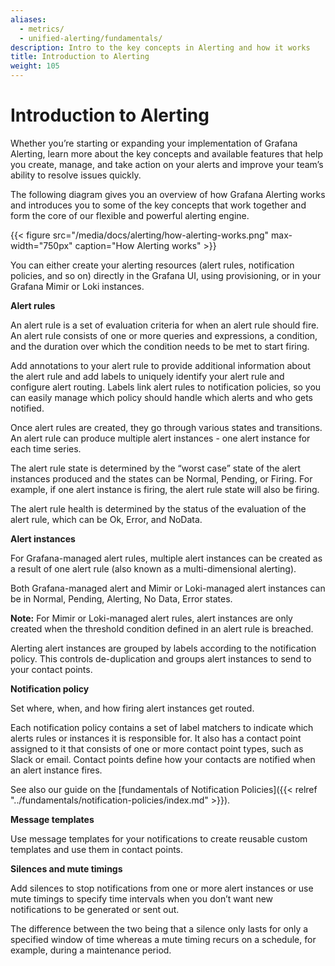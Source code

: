 ```yaml
---
aliases:
  - metrics/
  - unified-alerting/fundamentals/
description: Intro to the key concepts in Alerting and how it works
title: Introduction to Alerting
weight: 105
---
```


# Introduction to Alerting

Whether you’re starting or expanding your implementation of Grafana Alerting, learn more about the key concepts and available features that help you create, manage, and take action on your alerts and improve your team’s ability to resolve issues quickly.

The following diagram gives you an overview of how Grafana Alerting works and introduces you to some of the key concepts that work together and form the core of our flexible and powerful alerting engine.

{{< figure src="/media/docs/alerting/how-alerting-works.png" max-width="750px" caption="How Alerting works" >}}

You can either create your alerting resources (alert rules, notification policies, and so on) directly in the Grafana UI, using provisioning, or in your Grafana Mimir or Loki instances.

**Alert rules**

An alert rule is a set of evaluation criteria for when an alert rule should fire. An alert rule consists of one or more queries and expressions, a condition, and the duration over which the condition needs to be met to start firing.

Add annotations to your alert rule to provide additional information about the alert rule and add labels to uniquely identify your alert rule and configure alert routing. Labels link alert rules to notification policies, so you can easily manage which policy should handle which alerts and who gets notified.

Once alert rules are created, they go through various states and transitions. An alert rule can produce multiple alert instances - one alert instance for each time series.

The alert rule state is determined by the “worst case” state of the alert instances produced and the states can be Normal, Pending, or Firing. For example, if one alert instance is firing, the alert rule state will also be firing.

The alert rule health is determined by the status of the evaluation of the alert rule, which can be Ok, Error, and NoData.

**Alert instances**

For Grafana-managed alert rules, multiple alert instances can be created as a result of one alert rule (also known as a multi-dimensional alerting).

Both Grafana-managed alert and Mimir or Loki-managed alert instances can be in Normal, Pending, Alerting, No Data, Error states.

**Note:** For Mimir or Loki-managed alert rules, alert instances are only created when the threshold condition defined in an alert rule is breached.

Alerting alert instances are grouped by labels according to the notification policy. This controls de-duplication and groups alert instances to send to your contact points.

**Notification policy**

Set where, when, and how firing alert instances get routed.

Each notification policy contains a set of label matchers to indicate which alerts rules or instances it is responsible for. It also has a contact point assigned to it that consists of one or more contact point types, such as Slack or email. Contact points define how your contacts are notified when an alert instance fires.

See also our guide on the [fundamentals of Notification Policies]({{< relref "../fundamentals/notification-policies/index.md" >}}).

**Message templates**

Use message templates for your notifications to create reusable custom templates and use them in contact points.

**Silences and mute timings**

Add silences to stop notifications from one or more alert instances or use mute timings to specify time intervals when you don’t want new notifications to be generated or sent out.

The difference between the two being that a silence only lasts for only a specified window of time whereas a mute timing recurs on a schedule, for example, during a maintenance period.
